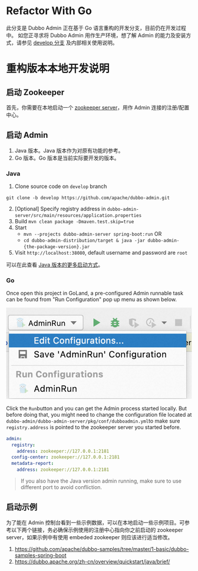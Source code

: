 # Refactor With Go
此分支是 Dubbo Admin 正在基于 Go 语言重构的开发分支，目前仍在开发过程中。
如您正寻求将 Dubbo Admin 用作生产环境，想了解 Admin 的能力及安装方式，请参见 [develop 分支](https://github.com/apache/dubbo-admin/tree/develop#dubbo-admin) 及内部相关使用说明。

# 重构版本本地开发说明
## 启动 Zookeeper
首先，你需要在本地启动一个 [zookeeper server](https://zookeeper.apache.org/doc/current/zookeeperStarted.html)，用作 Admin 连接的注册/配置中心。

## 启动 Admin
1. Java 版本。Java 版本作为对原有功能的参考。
2. Go 版本。Go 版本是当前实际要开发的版本。

### Java

1. Clone source code on `develop` branch
```shell
git clone -b develop https://github.com/apache/dubbo-admin.git
```

2. [Optional] Specify registry address in `dubbo-admin-server/src/main/resources/application.properties`
3. Build `mvn clean package -Dmaven.test.skip=true`
4. Start
   - `mvn --projects dubbo-admin-server spring-boot:run`
     OR
   - `cd dubbo-admin-distribution/target & java -jar dubbo-admin-{the-package-version}.jar`
5. Visit `http://localhost:38080`, default username and password are `root`

可以在此查看 [Java 版本的更多启动方式](../../README.md)。

### Go
Once open this project in GoLand, a pre-configured Admin runnable task can be found from "Run Configuration" pop up menu as shown below.

![image.png](../../docs/images/ide_configuration.png)

Click the `Run`button and you can get the Admin process started locally. But before doing that, you might need to change the configuration file located at `dubbo-admin/dubbo-admin-server/pkg/conf/dubboadmin.yml`to make sure `registry.address` is pointed to the zookeeper server you started before.

```yaml
admin:
  registry:
    address: zookeeper://127.0.0.1:2181
  config-center: zookeeper://127.0.0.1:2181
  metadata-report:
    address: zookeeper://127.0.0.1:2181
```

> If you also have the Java version admin running, make sure to use different port to avoid confliction.

## 启动示例
为了能在 Admin 控制台看到一些示例数据，可以在本地启动一些示例项目。可参考以下两个链接，务必确保示例使用的注册中心指向你之前启动的 zookeeper server，如果示例中有使用 embeded zookeeper 则应该进行适当修改。

1. https://github.com/apache/dubbo-samples/tree/master/1-basic/dubbo-samples-spring-boot
2. https://dubbo.apache.org/zh-cn/overview/quickstart/java/brief/